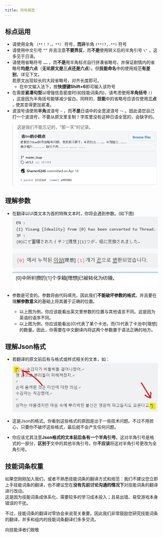 ```yaml
---
title: 符号规范
---
```


## 标点运用

- 请使用全角 `（**！？，。**）` 符号，**而非**半角 `(**!?,.**)` 符号
- 请使用中文引号 `“”` 并且注意**不要弄反**，而**不是**使用转义后的半角引号 `\"` ，这多见于日语。
- 请使用省略符号 `……` ，而**不是**用半角标点自行拼凑省略号。并保证剧情内的省略号**均是六点**（**无论原文是三点还是六点**）。但**技能命名**中的使用规范**有差别**，详见下文。  
若原文出现较长的大段省略号，对齐长度即可。
  - 在中文输入法下，按**快捷键Shift+6**即可输入该符号
- 在需要**紧凑句型**以增强信息密度时(如技能词条内)，请考虑使用**半角括号** `()` ，这是因为半角括号能够减少留白。同样的，**技能**中的省略号应该仅使用**三点** `…` 使其变得更加紧凑。
- 波浪号请使用**半角**波浪号 `~` ，而**不是**日语中的全宽波浪号 `～` 。因此请您自己打一个波浪号，不要从原文里复制！字库里没有这种日语全宽的，会缺字的。

> 这是我们不能忘记的，“那一天”的记录。
> ![image](/img/page/0ab0d940-368f-4eec-aa8d-4802c8e8bd64.png)

## 理解参数

- 在翻译以UI类文本为首的特殊文本时，你将会遇到参数。(如下图)
![image](/img/page/7c866c58-9fc8-473a-866b-c7c0cbda975f.png)

- 参数是可变的。参数将由代码填充，因此我们**不能破坏参数的格式**，并且要在理**解参数意义**的基础上将其置于正确的位置。
  - 以上图为例，你应该能看出英文里参数的位置与其他语言不同。这是因为英语的语序不同。
  - 以上图为例，你应该能看出{0}代表了某个卡池，而{1}代表了卡池中[理想]的数量。因此，你需要在中文翻译内将这两个参数置于语法正确的地方。
  
## 理解Json格式

- 若翻译的原文前后有与格式或样式相关的文本，如：
![](/img/page/fuhaoguifan.png)

- 这是Json的格式。你看到这些格式的原因是出于一些技术问题。不过不用担心，只要你不破坏这些格式，最后就不会产生任何问题。
- 你应该尤其注意**Json格式的文本前后各有一个半角引号**。这对半角引号是格式的一部分，**区别于**文中的其他半角引号。你**不应该**将这对半角引号更改为全角引号。

## 技能词条权重

如果您刚刚加入我们，或者不熟悉技能词条的翻译方式和规范：我们不建议您立即上手技能词条的翻译，也不建议您在**没有先前讨论沟通的情况下**对技能词条的翻译进行改动。  
这是因为技能词条成体系化、需要较多的学习成本投入；且易出错、易受游戏本身错误的干扰。

不过，技能词条的翻译对零协会来说至关重要。因此我们非常鼓励您研究技能词条的翻译，并多和组内的技能词条翻译们多多交流。

向技能译者们致敬
